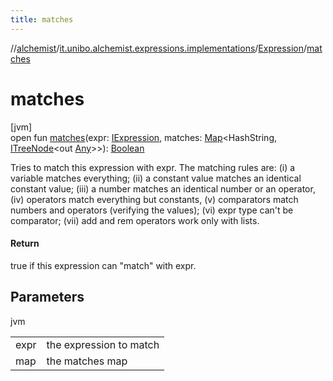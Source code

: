 ```yaml
---
title: matches
---
```

//[alchemist](../../../index.html)/[it.unibo.alchemist.expressions.implementations](../index.html)/[Expression](index.html)/[matches](matches.html)



# matches



[jvm]\
open fun [matches](matches.html)(expr: [IExpression](../../it.unibo.alchemist.expressions.interfaces/-i-expression/index.html), matches: [Map](https://docs.oracle.com/javase/8/docs/api/java/util/Map.html)<HashString, [ITreeNode](../../it.unibo.alchemist.expressions.interfaces/-i-tree-node/index.html)<out [Any](https://kotlinlang.org/api/latest/jvm/stdlib/kotlin/-any/index.html)>>): [Boolean](https://kotlinlang.org/api/latest/jvm/stdlib/kotlin/-boolean/index.html)



Tries to match this expression with expr. The matching rules are: (i) a variable matches everything; (ii) a constant value matches an identical constant value; (iii) a number matches an identical number or an operator, (iv) operators match everything but constants, (v) comparators match numbers and operators (verifying the values); (vi) expr type can't be comparator; (vii) add and rem operators work only with lists.



#### Return



true if this expression can "match" with expr.



## Parameters


jvm

| | |
|---|---|
| expr | the expression to match |
| map | the matches map |




